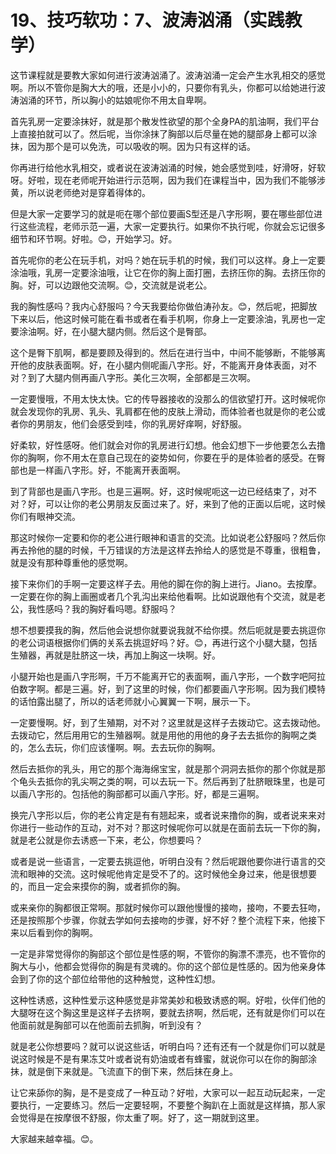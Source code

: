 # 19、技巧软功：7、波涛汹涌（实践教学）

这节课程就是要教大家如何进行波涛汹涌了。波涛汹涌一定会产生水乳相交的感觉啊。所以不管你是胸大大的哦，还是小小的，只要你有乳头，你都可以给她进行波涛汹涌的环节，所以胸小的姑娘呢你不用太自卑啊。

首先乳房一定要涂抹好，就是那个散发性欲望的那个全身PA的肌油啊，我们平台上直接拍就可以了。然后呢，当你涂抹了胸部以后尽量在她的腿部身上都可以涂抹，因为那个是可以免洗，可以吸收的啊。因为只有这样的话。

你再进行给他水乳相交，或者说在波涛汹涌的时候，她会感觉到哇，好滑呀，好软呀。好啦，现在老师呢开始进行示范啊，因为我们在课程当中，因为我们不能够涉黄，所以说老师绝对是穿着得体的。

但是大家一定要学习的就是呃在哪个部位要画S型还是八字形啊，要在哪些部位进行这些流程，老师示范一遍，大家一定要执行。如果你不执行呢，你就会忘记很多细节和环节啊。好啦。😊，开始学习。好。

首先呢你的老公在玩手机，对吗？她在玩手机的时候，我们可以这样。身上一定要涂油哦，乳房一定要涂油哦，让它在你的胸上面打圈，去挤压你的胸。去挤压你的胸。好，可以边跟他交流啊。😊，交流就是说老公。

我的胸性感吗？我内心舒服吗？今天我要给你做伯涛孙友。😊，然后呢，把脚放下来以后，他这时候可能在看书或者在看手机啊，你身上一定要涂油，乳房也一定要涂油啊。好，在小腿大腿内侧。然后这个是臀部。

这个是臀下肌啊，都是要顾及得到的。然后在进行当中，中间不能够断，不能够离开他的皮肤表面啊。好，在小腿内侧呢画八字形。好，不能离开身体表面，对不对？到了大腿内侧再画八字形。美化三次啊，全部都是三次啊。

一定要慢哦，不用太快太快。它的传导器接收的没那么的信欲望打开。这时候呢你就会发现你的乳房、乳头、乳肩都在他的皮肤上滑动，而体验者也就是你的老公或者你的男朋友，他们会感受到哇，你的乳房好痒啊，好舒服。

好柔软，好性感呀。他们就会对你的乳房进行幻想。他会幻想下一步他要怎么去撸你的胸啊，你不用太在意自己现在的姿势如何，你要在乎的是体验者的感受。在臀部也是一样画八字形。好，不能离开表面啊。

到了背部也是画八字形。也是三遍啊。好，这时候呢呃这一边已经结束了，对不对？好，可以让你的老公男朋友反面过来了。好，来到了他的正面以后呢，这时候你们有眼神交流。

那这时候你一定要和你的老公进行眼神和语言的交流。比如说老公舒服吗？然后你再去拎他的腿的时候，千万错误的方法是这样去拎给人的感觉是不尊重，很粗鲁，就是没有那种尊重他的感觉啊。

接下来你们的手啊一定要这样子去。用他的脚在你的胸上进行。Jiano。去按摩。一定要在你的胸上画圈或者几个乳沟出来给他看啊。比如说跟他有个交流，就是老公，我性感吗？我的胸好看吗嗯。舒服吗？

想不想要摸我的胸，然后他会说想你就要说我就不给你摸。然后呃就是要去挑逗你的老公词语根据你们俩的关系去挑逗好吗？好。😊，再进行这个小腿大腿，包括生殖器，再就是肚脐这一块，再加上胸这一块啊。好。

小腿开始也是画八字形啊，千万不能离开它的表面啊，画八字形，一个数字吧阿拉伯数字啊。都是三遍。好，到了这里的时候，你们都要画八字形啊。因为我们模特的话怕露出腿了，所以的话老师就小心翼翼一下啊，展示一下。

一定要慢啊。好，到了生殖期，对不对？这里就是这样子去拨动它。这去拨动他。去拨动它，然后用用它的生殖器啊。就是用他的用他的身子去去抵你的胸啊之类的，怎么去玩，你们应该懂啊。啊。去去玩你的胸啊。

然后去抵你的乳头，用它的那个海海绵宝宝，就是那个洞洞去抵你的那个你就是那个龟头去抵你的乳尖啊之类的啊，可以去玩一下。然后再到了肚脐眼珠里，也是可以画八字形的。包括他的胸部都可以画八字形。好，都是三遍啊。

换完八字形以后，你的老公肯定是有有翘起来，或者说来撸你的胸，或者说来来对你进行一些动作的互动，对不对？那这时候呢你可以就是在面前去玩一下你的胸，就是老公就是你去诱惑一下来，老公，你想要吗？

或者是说一些语言，一定要去挑逗他，听明白没有？然后呢跟他要你进行语言的交流和眼神的交流。这时候呢他肯定是受不了的。这时候他全身过来，他是很想要的，而且一定会来摸你的胸，或者抓你的胸。

或来亲你的胸都很正常啊。那就时候你可以跟他慢慢的接吻，接吻，不要去狂吻，还是按照那个步骤，你就去学如何去接吻的步骤，好不好？整个流程下来，他接下来以后看到你的胸啊。

一定是非常觉得你的胸部这个部位是性感的啊，不管你的胸漂不漂亮，也不管你的胸大与小，他都会觉得你的胸是有灵魂的。你的这个部位是性感的。因为他亲身体会到了你的这个部位给带他的这种触觉，这种性幻想。

这种性诱惑，这种性爱示这种感觉是非常美妙和极致诱惑的啊。好啦，伙伴们他的大腿呀在这个胸这里是这样子去挤啊，要就去挤啊，然后呢，还有就是你们可以在他面前就是胸部可以在他面前去抓胸，听到没有？

就是老公你想要吗？就可以说这些话，听明白吗？还有还有一个就是你们可以就是说这时候是不是有果冻艾叶或者说有奶油或者有蜂蜜，就说你可以在你的胸部涂抹，就是倒下来就是。飞流直下的倒下来，然后抹在身上。

让它来舔你的胸，是不是变成了一种互动？好啦，大家可以一起互动玩起来，一定要执行，一定要练习。然后一定要轻啊，不要整个胸趴在上面就是这样搞，那人家会觉得是在按摩很不舒服，你太重了啊。好了，这一期就到这里。

大家越来越幸福。😊。